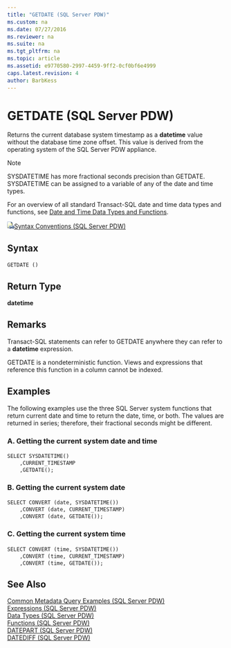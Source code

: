 ```yaml
---
title: "GETDATE (SQL Server PDW)"
ms.custom: na
ms.date: 07/27/2016
ms.reviewer: na
ms.suite: na
ms.tgt_pltfrm: na
ms.topic: article
ms.assetid: e9770580-2997-4459-9ff2-0cf0bf6e4999
caps.latest.revision: 4
author: BarbKess
---
```

# GETDATE (SQL Server PDW)
Returns the current database system timestamp as a **datetime** value without the database time zone offset. This value is derived from the operating system of the SQL Server PDW appliance.  
  
> [!NOTE]  
> SYSDATETIME has more fractional seconds precision than GETDATE. SYSDATETIME can be assigned to a variable of any of the date and time types.  
  
For an overview of all standard Transact\-SQL date and time data types and functions, see [Date and Time Data Types and Functions](http://msdn.microsoft.com/en-us/library/ms186724.aspx).  
  
![Topic link icon](../sqlpdw/media/Topic_Link.gif "Topic_Link")[Syntax Conventions &#40;SQL Server PDW&#41;](../sqlpdw/syntax-conventions-sql-server-pdw.md)  
  
## Syntax  
  
```  
GETDATE ()  
```  
  
## Return Type  
**datetime**  
  
## Remarks  
Transact\-SQL statements can refer to GETDATE anywhere they can refer to a **datetime** expression.  
  
GETDATE is a nondeterministic function. Views and expressions that reference this function in a column cannot be indexed.  
  
## Examples  
The following examples use the three SQL Server system functions that return current date and time to return the date, time, or both. The values are returned in series; therefore, their fractional seconds might be different.  
  
### A. Getting the current system date and time  
  
```  
SELECT SYSDATETIME()  
    ,CURRENT_TIMESTAMP  
    ,GETDATE();  
```  
  
### B. Getting the current system date  
  
```  
SELECT CONVERT (date, SYSDATETIME())  
    ,CONVERT (date, CURRENT_TIMESTAMP)  
    ,CONVERT (date, GETDATE());  
```  
  
### C. Getting the current system time  
  
```  
SELECT CONVERT (time, SYSDATETIME())  
    ,CONVERT (time, CURRENT_TIMESTAMP)  
    ,CONVERT (time, GETDATE());  
```  
  
## See Also  
[Common Metadata Query Examples &#40;SQL Server PDW&#41;](../sqlpdw/common-metadata-query-examples-sql-server-pdw.md)  
[Expressions &#40;SQL Server PDW&#41;](../sqlpdw/expressions-sql-server-pdw.md)  
[Data Types &#40;SQL Server PDW&#41;](../sqlpdw/data-types-sql-server-pdw.md)  
[Functions &#40;SQL Server PDW&#41;](../sqlpdw/functions-sql-server-pdw.md)  
[DATEPART &#40;SQL Server PDW&#41;](../sqlpdw/datepart-sql-server-pdw.md)  
[DATEDIFF &#40;SQL Server PDW&#41;](../sqlpdw/datediff-sql-server-pdw.md)  
  
